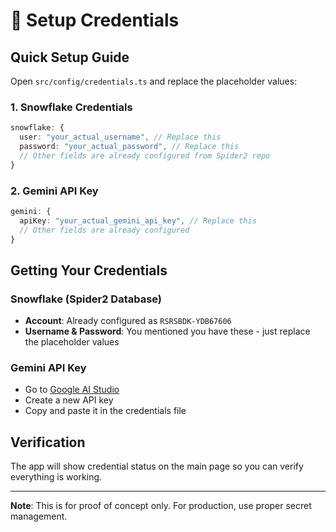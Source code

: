 # 🔧 Setup Credentials

## Quick Setup Guide

Open `src/config/credentials.ts` and replace the placeholder values:

### 1. Snowflake Credentials
```typescript
snowflake: {
  user: "your_actual_username", // Replace this
  password: "your_actual_password", // Replace this
  // Other fields are already configured from Spider2 repo
}
```

### 2. Gemini API Key
```typescript
gemini: {
  apiKey: "your_actual_gemini_api_key", // Replace this
  // Other fields are already configured
}
```

## Getting Your Credentials

### Snowflake (Spider2 Database)
- **Account**: Already configured as `RSRSBDK-YDB67606`
- **Username & Password**: You mentioned you have these - just replace the placeholder values

### Gemini API Key  
- Go to [Google AI Studio](https://makersuite.google.com/app/apikey)
- Create a new API key
- Copy and paste it in the credentials file

## Verification
The app will show credential status on the main page so you can verify everything is working.

---
**Note**: This is for proof of concept only. For production, use proper secret management.
